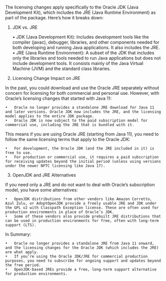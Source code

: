 The licensing changes apply specifically to the Oracle JDK (Java Development Kit), which includes the JRE (Java Runtime Environment) as part of the package. Here’s how it breaks down:

1. JDK vs. JRE

	•	JDK (Java Development Kit): Includes development tools like the compiler (javac), debugger, libraries, and other components needed for both developing and running Java applications. It also includes the JRE.
	•	JRE (Java Runtime Environment): A subset of the JDK that includes only the libraries and tools needed to run Java applications but does not include development tools. It consists mainly of the Java Virtual Machine (JVM) and the standard class libraries.

2. Licensing Change Impact on JRE

In the past, you could download and use the Oracle JRE separately without concern for licensing for both commercial and personal use. However, with Oracle’s licensing changes that started with Java 11:

	•	Oracle no longer provides a standalone JRE download for Java 11 and later versions. Oracle JDK now includes the JRE, and the licensing model applies to the entire JDK package.
	•	Oracle JDK is now subject to the paid subscription model for commercial use, including the JRE that is bundled with it.

This means if you are using Oracle JRE (starting from Java 11), you need to follow the same licensing terms that apply to the Oracle JDK:

	•	For development, the Oracle JDK (and the JRE included in it) is free to use.
	•	For production or commercial use, it requires a paid subscription for receiving updates beyond the initial period (unless using versions under the newer NFTC licensing like Java 17).

3. OpenJDK and JRE Alternatives

If you need only a JRE and do not want to deal with Oracle’s subscription model, you have some alternatives:

	•	OpenJDK distributions from other vendors like Amazon Corretto, Azul Zulu, or AdoptOpenJDK provide a freely usable JRE and JDK under the GPL v2 with Classpath Exception license. These are often used for production environments in place of Oracle’s JDK.
	•	Some of these vendors also provide prebuilt JRE distributions that can be used in production environments for free, often with long-term support (LTS).

In Summary:

	•	Oracle no longer provides a standalone JRE from Java 11 onward, and the licensing changes for the Oracle JDK (which includes the JRE) are what apply.
	•	If you’re using the Oracle JDK/JRE for commercial production purposes, you need to subscribe for ongoing support and updates beyond the free period.
	•	OpenJDK-based JREs provide a free, long-term support alternative for production environments.
